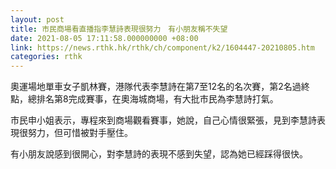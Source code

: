 ```yaml
---
layout: post
title: 市民商場看直播指李慧詩表現很努力　有小朋友稱不失望
date: 2021-08-05 17:11:58.000000000 +08:00
link: https://news.rthk.hk/rthk/ch/component/k2/1604447-20210805.htm
categories: rthk
---
```


奧運場地單車女子凱林賽，港隊代表李慧詩在第7至12名的名次賽，第2名過終點，總排名第8完成賽事，在奧海城商場，有大批市民為李慧詩打氣。

市民申小姐表示，專程來到商場觀看賽事，她說，自己心情很緊張，見到李慧詩表現很努力，但可惜被對手壓住。

有小朋友說感到很開心，對李慧詩的表現不感到失望，認為她已經踩得很快。
